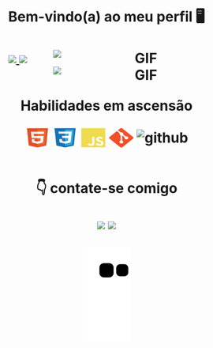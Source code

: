 <h1 align="center">Bem-vindo(a) ao meu perfil 🖥️<h1>

<div align="center">
  <a href="https://github.com/Marvin1423">
  <img height="165em" src="https://github-readme-stats.vercel.app/api?username=Marvin1423&show_icons=true&theme=transparent"/>     </a>
  <a href="https://github-readme-stats.vercel.app/api/top-langs/? username=Heenrike&layout=compact&langs_count=6&theme=transparent" target="_blank"><img height="165em" src="https://github-readme-stats.vercel.app/api/top-langs/?username=Heenrike&layout=compact&langs_count=6&theme=transparent"/></a>
  <img align="right" alt="GIF" src="https://user-images.githubusercontent.com/90595158/224520261-cac35362-4a70-4108-85c8-260ac8e0b0bd.svg#gh-dark-mode-only" width="360px"/>
<img align="right" alt="GIF" src="https://user-images.githubusercontent.com/90595158/224520109-e00b8f1e-08c9-4316-9920-ea4e88701a61.svg#gh-light-mode-only" width="360px"/>

</div>
<div align="center" valign="top"><br>
 <p>Habilidades em ascensão</p>

  <img align="center" alt="HTML" height="40" width="50" src="https://raw.githubusercontent.com/devicons/devicon/master/icons/html5/html5-original.svg">
  <img align="center" alt="CSS" height="40" width="50" src="https://raw.githubusercontent.com/devicons/devicon/master/icons/css3/css3-original.svg">
  <img align="center" alt="Js" height="40" width="50" src="https://raw.githubusercontent.com/devicons/devicon/master/icons/javascript/javascript-plain.svg">
  <img align="center" alt="git" height="40" width="50" src="https://raw.githubusercontent.com/devicons/devicon/master/icons/git/git-original.svg">
  <img align="center" alt="github" height="45" width="45" src="https://cdn-icons-png.flaticon.com/512/536/536452.png">
 </div><br>
 
<div align="center">
    <p>👇 contate-se comigo</p>
   <a href="[www.linkedin.com/in/arthur1423](https://www.linkedin.com/in/pedro-henrique-b833b4273/)" target="_blank"><img src="https://img.shields.io/badge/-LinkedIn-%230077B5?style=for-the-badge&logo=linkedin&logoColor=white" target="_blank"></a>
   <a href="arthurmarvin1423@gmail.com" target="_blank"><img src="https://img.shields.io/badge/-Gmail-%23333?style=for-the-badge&logo=gmail&logoColor=white" target="_blank"></a> 

 
  ![Snake animation](https://github.com/Marvin1423/Marvin1423/blob/output/github-contribution-grid-snake.svg)

</div>
